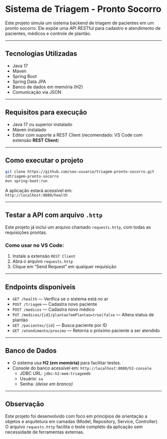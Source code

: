# Sistema de Triagem - Pronto Socorro

Este projeto simula um sistema backend de triagem de pacientes em um pronto socorro. Ele expõe uma API RESTful para cadastro e atendimento de pacientes, médicos e controle de plantão.

---

## Tecnologias Utilizadas

- Java 17
- Maven
- Spring Boot
- Spring Data JPA
- Banco de dados em memória (H2)
- Comunicação via JSON

---

## Requisitos para execução

- Java 17 ou superior instalado
- Maven instalado
- Editor com suporte a REST Client (recomendado: VS Code com extensão **REST Client**)

---

## Como executar o projeto

```bash
git clone https://github.com/seu-usuario/triagem-pronto-socorro.git
cdtriagem-pronto-socorro
mvn spring-boot:run
```

A aplicação estará acessível em:  
 `http://localhost:8080/health`

---

##  Testar a API com arquivo `.http`

Este projeto já inclui um arquivo chamado `requests.http`, com todas as requisições prontas.

### Como usar no VS Code:

1. Instale a extensão `REST Client`
2. Abra o arquivo `requests.http`
3. Clique em “Send Request” em qualquer requisição

---

##  Endpoints disponíveis

- `GET /health` — Verifica se o sistema está no ar
- `POST /triagem` — Cadastra novo paciente
- `POST /medicos` — Cadastra novo médico
- `PUT /medicos/{id}/plantao?emPlantao=true|false` — Altera status de plantão
- `GET /pacientes/{id}` — Busca paciente por ID
- `GET /atendimento/proximo` — Retorna o próximo paciente a ser atendido

---

##  Banco de Dados

- O sistema usa **H2 (em memória)** para facilitar testes.
- Console do banco acessível em: `http://localhost:8080/h2-console`
  - JDBC URL: `jdbc:h2:mem:triagemdb`
  - Usuário: `sa`
  - Senha: *(deixe em branco)*

---

## Observação

Este projeto foi desenvolvido com foco em princípios de orientação a objetos e arquitetura em camadas (Model, Repository, Service, Controller). O arquivo `requests.http` facilita o teste completo da aplicação sem necessidade de ferramentas externas.
